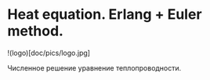 # Heat equation. Erlang + Euler method.

!(logo)[doc/pics/logo.jpg]

Численное решение уравнение теплопроводности.